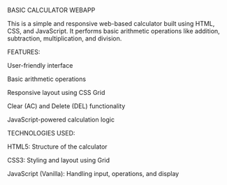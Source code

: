 BASIC CALCULATOR WEBAPP

This is a simple and responsive web-based calculator built using HTML, CSS, and JavaScript. It performs basic arithmetic operations like addition, subtraction, multiplication, and division.


FEATURES:

User-friendly interface

Basic arithmetic operations

Responsive layout using CSS Grid

Clear (AC) and Delete (DEL) functionality

JavaScript-powered calculation logic


TECHNOLOGIES USED:

HTML5: Structure of the calculator

CSS3: Styling and layout using Grid

JavaScript (Vanilla): Handling input, operations, and display

